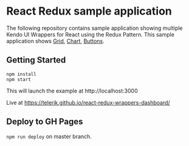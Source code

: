 # React Redux sample application

The following repository contains sample application showing multiple Kendo UI Wrappers for React using the Redux Pattern. This sample application shows [Grid](http://demos.telerik.com/kendo-react-ui/wrappers/grid/index), [Chart](http://demos.telerik.com/kendo-react-ui/wrappers/bar-charts/index), [Buttons](http://demos.telerik.com/kendo-react-ui/wrappers/button/index).


## Getting Started

  ``` 
  npm install 
  npm start 
  ``` 
 
 This will launch the example at http://localhost:3000
 
 Live at https://telerik.github.io/react-redux-wrappers-dashboard/
 
 ## Deploy to GH Pages
 
 `npm run deploy` on master branch.
